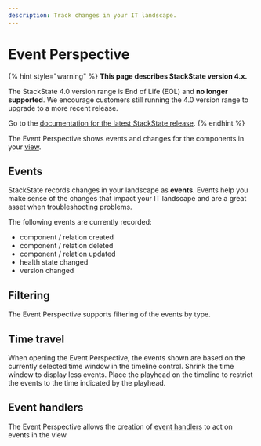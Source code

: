 ```yaml
---
description: Track changes in your IT landscape.
---
```


# Event Perspective


{% hint style="warning" %}
**This page describes StackState version 4.x.**

The StackState 4.0 version range is End of Life (EOL) and **no longer supported**. We encourage customers still running the 4.0 version range to upgrade to a more recent release.

Go to the [documentation for the latest StackState release](https://docs.stackstate.com/).
{% endhint %}

The Event Perspective shows events and changes for the components in your [view](../views.md).

## Events

StackState records changes in your landscape as **events**. Events help you make sense of the changes that impact your IT landscape and are a great asset when troubleshooting problems.

The following events are currently recorded:

* component / relation created
* component / relation deleted
* component / relation updated
* health state changed
* version changed

## Filtering

The Event Perspective supports filtering of the events by type.

## Time travel

When opening the Event Perspective, the events shown are based on the currently selected time window in the timeline control. Shrink the time window to display less events. Place the playhead on the timeline to restrict the events to the time indicated by the playhead.

## Event handlers

The Event Perspective allows the creation of [event handlers](../alerting.md) to act on events in the view.

